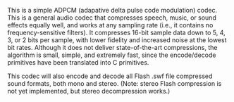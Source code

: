 This is a simple ADPCM (adapative delta pulse code modulation) codec. This is a general audio codec that compresses speech, music, or sound effects equally well, and works at any sampling rate (i.e., it contains no frequency-sensitive filters). It compresses 16-bit sample data down to 5, 4, 3, or 2 bits per sample, with lower fidelity and increased noise at the lowest bit rates. Although it does not deliver state-of-the-art compressions, the algorithm is small, simple, and extremely fast, since the encode/decode primitives have been translated into C primitives.

This codec will also encode and decode all Flash .swf file compressed sound formats, both mono and stereo. (Note: stereo Flash compression is not yet implemented, but stereo decompression works.)
